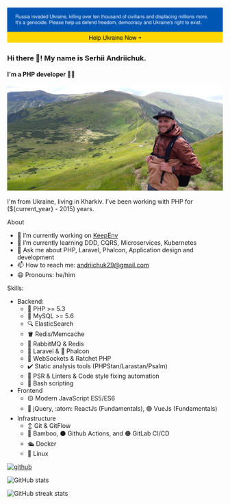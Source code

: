 [![SWUbanner](https://raw.githubusercontent.com/vshymanskyy/StandWithUkraine/main/banner2-direct.svg)](https://vshymanskyy.github.io/StandWithUkraine/)

### Hi there 👋! My name is Serhii Andriichuk.
#### I'm a PHP developer 🐘🚀
![Serhii Andriichuk](https://github.com/andriichuk/andriichuk/blob/master/hiking.jpg?raw=true)

I'm from Ukraine, living in Kharkiv. I've been working with PHP for (${current_year} - 2015) years. 

About

- 🔭 I’m currently working on [KeepEnv](https://github.com/andriichuk/keepenv) 
- 🌱 I’m currently learning DDD, CQRS, Microservices, Kubernetes
- 💬 Ask me about PHP, Laravel, Phalcon, Application design and development
- 📫 How to reach me: andriichuk29@gmail.com 
- 😄 Pronouns: he/him 

Skills: 

* Backend:
  - 🐘 PHP >= 5.3
  - 🐬 MySQL >= 5.6
  - 🔍 ElasticSearch
  - 🪣 Redis/Memcache
  - 📨 RabbitMQ & Redis
  - 🔴 Laravel & 🦅 Phalcon
  - 🔄 WebSockets & Ratchet PHP
  - ✔️ Static analysis tools (PHPStan/Larastan/Psalm)
  - 📏 PSR & Linters & Code style fixing automation
  - 🐚 Bash scripting
* Frontend 
  - 🟡 Modern JavaScript ES5/ES6
  - 🔵 jQuery, :atom: ReactJs (Fundamentals), 🟢 VueJs (Fundamentals)
* Infrastructure
  - ↕️ Git & GitFlow
  - 🔵 Bamboo, ⚫ Github Actions, and 🟠 GitLab CI/CD
  - 🛳️ Docker
  - 🐧 Linux

[<img src='https://cdn.jsdelivr.net/npm/simple-icons@3.0.1/icons/github.svg' alt='github' height='40'>](https://github.com/andriichuk)  

![GitHub stats](https://github-readme-stats.vercel.app/api?username=andriichuk&show_icons=true)  

![GitHub streak stats](https://github-readme-streak-stats.herokuapp.com/?user=andriichuk)  


